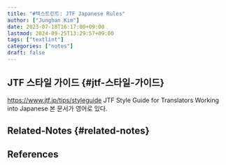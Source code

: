 ```yaml
---
title: "#텍스트린트: JTF Japanese Rules"
author: ["Junghan Kim"]
date: 2023-07-18T16:17:00+09:00
lastmod: 2024-09-25T13:29:57+09:00
tags: ["textlint"]
categories: ["notes"]
draft: false
---
```


## JTF 스타일 가이드 {#jtf-스타일-가이드}

<https://www.jtf.jp/tips/styleguide> JTF Style Guide for Translators Working into Japanese 본 문서가 영어로 있다.


## Related-Notes {#related-notes}

## References

<style>.csl-entry{text-indent: -1.5em; margin-left: 1.5em;}</style><div class="csl-bib-body">
</div>
